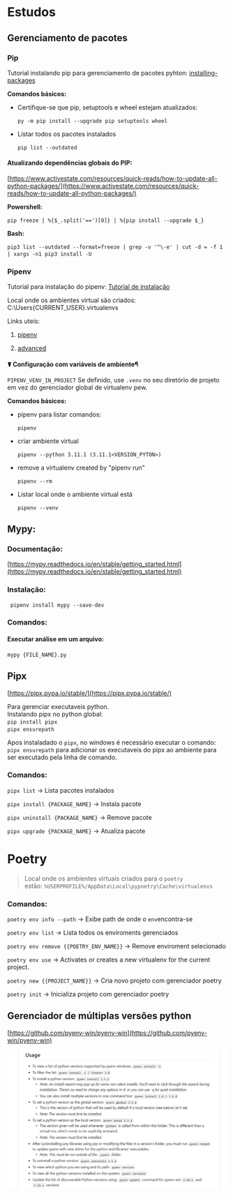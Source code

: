 # Estudos 

## Gerenciamento de pacotes

### Pip

Tutorial instalando pip para gerenciamento de pacotes pyhton: [installing-packages](https://packaging.python.org/pt_BR/latest/tutorials/installing-packages/)

**Comandos básicos:**

* Certifique-se que pip, setuptools e wheel estejam atualizados:

    ```
    py -m pip install --upgrade pip setuptools wheel
    ```

* Listar todos os pacotes instalados
        
    ```
    pip list --outdated
    ```

#### Atualizando dependências globais do PIP:

[https://www.activestate.com/resources/quick-reads/how-to-update-all-python-packages/](https://www.activestate.com/resources/quick-reads/how-to-update-all-python-packages/)

**Powershell:**

    pip freeze | %{$_.split('==')[0]} | %{pip install --upgrade $_}
    
**Bash:**

    pip3 list --outdated --format=freeze | grep -v '^\-e' | cut -d = -f 1 | xargs -n1 pip3 install -U

### Pipenv

Tutorial para instalação do pipenv: [Tutorial de instalação](https://packaging.python.org/pt_BR/latest/tutorials/managing-dependencies/)

Local onde os ambientes virtual são criados: C:\Users\{CURRENT_USER}\.virtualenvs

Links uteis:

1) [pipenv](https://pipenv.pypa.io/en/latest/)

2) [advanced](https://docs.pipenv.org/advanced/)

#### ☤ Configuração com variáveis de ambiente¶

`PIPENV_VENV_IN_PROJECT` Se definido, use `.venv` no seu diretório de projeto em vez do gerenciador global de virtualenv pew.


**Comandos básicos:**

* pipenv para listar comandos:
        
    ```
    pipenv
    ```

*  criar ambiente virtual

    ```
    pipenv --python 3.11.1 (3.11.1<VERSION_PYTON>)
    ``` 

* remove a virtualenv created by "pipenv run"
  
    ```
    pipenv --rm
    ```

* Listar local onde o ambiente virtual está

    ```
    pipenv --venv
    ```

## Mypy:

### Documentação:
[https://mypy.readthedocs.io/en/stable/getting_started.html](https://mypy.readthedocs.io/en/stable/getting_started.html)

### Instalação:
     pipenv install mypy --save-dev

### Comandos:
    
#### Executar análise em um arquivo:
    mypy {FILE_NAME}.py


## Pipx
[https://pipx.pypa.io/stable/](https://pipx.pypa.io/stable/)

Para gerenciar executaveis python. <br>
Instalando pipx no python global: <br>
`pip install pipx` <br>
`pipx ensurepath`

Apos instaladado o `pipx`, no windows é necessário executar o comando: 
`pipx ensurepath` para adicionar os executaveis do pipx ao ambiente para ser executado
pela linha de comando.

### Comandos:

`pipx list` -> Lista pacotes instalados

`pipx install {PACKAGE_NAME}` -> Instala pacote

`pipx uninstall {PACKAGE_NAME}` -> Remove pacote

`pipx upgrade {PACKAGE_NAME}` -> Atualiza pacote

# Poetry

> Local onde os ambientes virtuais criados para o `poetry` <br>
> estão: `%USERPROFILE%/AppData\Local\pypoetry\Cache\virtualenvs` <br>


### Comandos:

`poetry env info --path` -> Exibe path de onde o `env`encontra-se 

`poetry env list` -> Lista todos os enviroments gerenciados

`poetry env remove {{POETRY_ENV_NAME}}` -> Remove enviroment selecionado

`poetry env use` ->  Activates or creates a new virtualenv for the current project.

`poetry new {{PROJECT_NAME}}` -> Cria novo projeto com gerenciador poetry

`poetry init` -> Inicializa projeto com gerenciador poetry


## Gerenciador de múltiplas versões python
[https://github.com/pyenv-win/pyenv-win](https://github.com/pyenv-win/pyenv-win)

![pyenv_usage.png](imgs/pyenv_usage.png)

